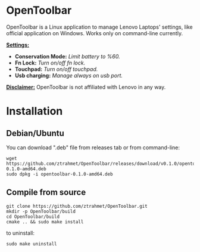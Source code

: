 # OpenToolbar
OpenToolbar is a Linux application to manage Lenovo Laptops' settings, like official application on Windows. Works only on command-line currently.

<u>**Settings:**</u>
- **Conservation Mode:** _Limit battery to %60._
- **Fn Lock:** _Turn on/off fn lock._
- **Touchpad:** _Turn on/off touchpad._
- **Usb charging:** _Manage always on usb port._

<u>**Disclaimer:**</u> OpenToolbar is not affiliated with Lenovo in any way.

# Installation

## Debian/Ubuntu
You can download ".deb" file from releases tab or from command-line:
```
wget https://github.com/ztrahmet/OpenToolbar/releases/download/v0.1.0/opentoolbar-0.1.0-amd64.deb
sudo dpkg -i opentoolbar-0.1.0-amd64.deb
```
## Compile from source
```
git clone https://github.com/ztrahmet/OpenToolbar.git
mkdir -p OpenToolbar/build
cd OpenToolbar/build
cmake .. && sudo make install
```
to uninstall:
```
sudo make uninstall
```
